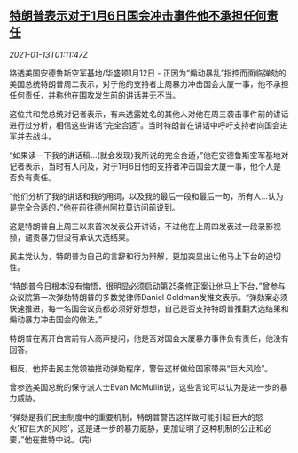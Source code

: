 <!--1610500994000-->
[特朗普表示对于1月6日国会冲击事件他不承担任何责任](https://cn.reuters.com/article/trump-comments-capitol-storming-0112-tue-idCNKBS29I03S)
------

<div><i>2021-01-13T01:11:47Z</i></div><p>路透美国安德鲁斯空军基地/华盛顿1月12日 - 正因为“煽动暴乱”指控而面临弹劾的美国总统特朗普周二表示，对于他的支持者上周暴力冲击国会大厦一事，他不承担任何责任，并称他在围攻发生前的讲话并无不当。</p><p>这位共和党总统对记者表示，有未透露姓名的其他人对他在周三袭击事件前的讲话进行过分析，相信这些讲话“完全合适”。当时特朗普在讲话中呼吁支持者向国会进军并去战斗。</p><p>“如果读一下我的讲话稿...(就会发现)我所说的完全合适，”他在安德鲁斯空军基地对记者表示，当时有人问及，对于1月6日他的支持者冲击国会大厦一事，他个人是否负有责任。</p><p>“他们分析了我的讲话和我的用词，以及我的最后一段和最后一句，所有人...认为是完全合适的，”他在前往德州阿拉莫访问前说到。</p><p>这是特朗普自上周三以来首次发表公开讲话，不过他在上周四发表过一段录影视频，谴责暴力但没有承认大选结果。</p><p>民主党认为，特朗普为自己的言辞和行为辩解，更加突显出让他马上下台的迫切性。</p><p>“特朗普今日根本没有悔悟，很明显必须启动第25条修正案让他马上下台，”曾参与众议院第一次弹劾特朗普的多数党律师Daniel Goldman发推文表示。“弹劾案必须快速推进，每一名国会议员都必须好好想想，自己是否支持特朗普推翻大选结果和煽动暴力冲击国会的做法。”</p><p>特朗普在离开白宫前有人高声提问，他是否对国会大厦暴力事件负有责任，他没有回答。</p><p>相反，他抨击民主党领袖推动弹劾程序，警告这样做给国家带来“巨大风险”。</p><p>曾参选美国总统的保守派人士Evan McMullin说，这些言论可以认为是进一步的暴力威胁。</p><p>“弹劾是我们民主制度中的重要机制，特朗普警告这样做可能引起‘巨大的怒火’和‘巨大的风险’，这是进一步的暴力威胁，更加证明了这种机制的公正和必要，”他在推特中说。(完)</p>
